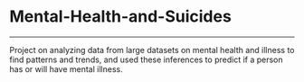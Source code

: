 # Mental-Health-and-Suicides
-------------------------------------

Project on analyzing data from large datasets on mental health and illness
to find patterns and trends, and used these inferences to predict if a person has or will
have mental illness.
